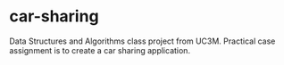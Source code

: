 # car-sharing
Data Structures and Algorithms class project from UC3M. Practical case assignment is to create a car sharing application. 
